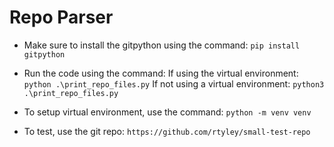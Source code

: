 # Repo Parser

- Make sure to install the gitpython using the command:
``` pip install gitpython ```

- Run the code using the command:
If using the virtual environment:
``` python .\print_repo_files.py ```
If not using a virtual environment:
``` python3 .\print_repo_files.py ```

- To setup virtual environment, use the command:
``` python -m venv venv ```

- To test, use the git repo:
``` https://github.com/rtyley/small-test-repo ```